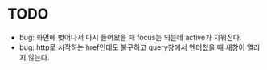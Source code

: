# TODO

- bug: 화면에 벗어나서 다시 들어왔을 때 focus는 되는데 active가 지워진다.
- bug: http로 시작하는 href인데도 불구하고 query창에서 엔터쳤을 때 새창이 열리지 않는다.